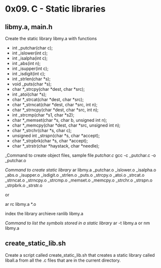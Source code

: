 # 0x09. C - Static libraries

## libmy.a, main.h
Create the static library libmy.a with functions
- int _putchar(char c);
- int _islower(int c);
- int _isalpha(int c);
- int _abs(int n);
- int _isupper(int c);
- int _isdigit(int c);
- int _strlen(char *s);
- void _puts(char *s);
- char *_strcpy(char *dest, char *src);
- int _atoi(char *s);
- char *_strcat(char *dest, char *src);
- char *_strncat(char *dest, char *src, int n);
- char *_strncpy(char *dest, char *src, int n);
- int _strcmp(char *s1, char *s2);
- char *_memset(char *s, char b, unsigned int n);
- char *_memcpy(char *dest, char *src, unsigned int n);
- char *_strchr(char *s, char c);
- unsigned int _strspn(char *s, char *accept);
- char *_strpbrk(char *s, char *accept);
- char *_strstr(char *haystack, char *needle);


_Command to create object files, sample file _putchar.c_
 gcc -c _putchar.c -o _putchar.o

_Command to create static library_
ar libmy.a _putchar.o _islower.o _isalpha.o _abs.o _isupper.o _isdigit.o _strlen.o _puts.o _strcpy.o _atoi.o _strcat.o _strncat.o _strncpy.o _strcmp.o _memset.o _memcpy.o _strchr.o _strspn.o _strpbrk.o _strstr.o

or

ar rc libmy.a *.o

index the library archieve
ranlib libmy.a

_Command to list the symbols stored in a static library_
    ar -t libmy.a
or
    nm libmy.a

## create_static_lib.sh
Create a script called create_static_lib.sh that creates a static library called liball.a from all the .c files that are in the current directory.

